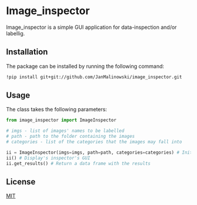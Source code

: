 # Image_inspector

Image_inspector is a simple GUI application for data-inspection and/or labellig.

## Installation

The package can be installed by running the following command: 
```bash
!pip install git+git://github.com/JanMalinowski/image_inspector.git
```

## Usage
The class takes the following parameters:

```python
from image_inspector import ImageInspector

# imgs - list of images' names to be labelled
# path - path to the folder containing the images
# categories - list of the categories that the images may fall into

ii = ImageInspector(imgs=imgs, path=path, categories=categories) # Initializes ImageInspector class
ii() # Display's inspector's GUI
ii.get_results() # Return a data frame with the results
```

## License
[MIT](https://choosealicense.com/licenses/mit/)